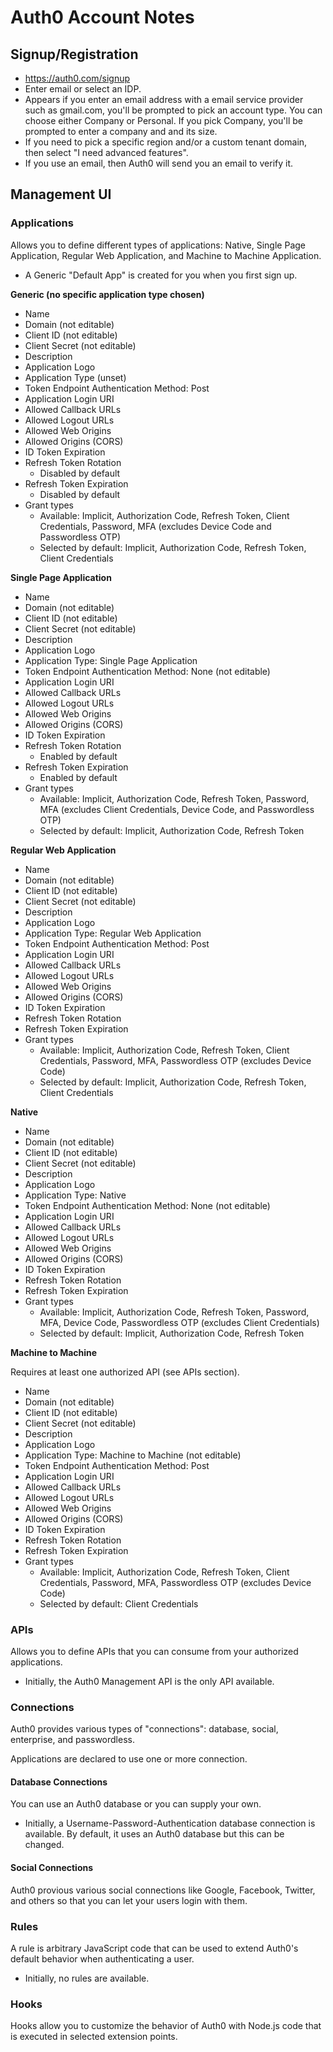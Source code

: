 # Auth0 Account Notes


## Signup/Registration

- https://auth0.com/signup
- Enter email or select an IDP.
- Appears if you enter an email address with a email service provider such as gmail.com, you'll be prompted to pick an account type. You can choose either Company or Personal. If you pick Company, you'll be prompted to enter a company and and its size.
- If you need to pick a specific region and/or a custom tenant domain, then select "I need advanced features".
- If you use an email, then Auth0 will send you an email to verify it.


## Management UI

### Applications

Allows you to define different types of applications: Native, Single Page Application, Regular Web Application, and Machine to Machine Application.

- A Generic "Default App" is created for you when you first sign up.

**Generic (no specific application type chosen)**

- Name
- Domain (not editable)
- Client ID (not editable)
- Client Secret (not editable)
- Description
- Application Logo
- Application Type (unset)
- Token Endpoint Authentication Method: Post
- Application Login URI
- Allowed Callback URLs
- Allowed Logout URLs
- Allowed Web Origins
- Allowed Origins (CORS)
- ID Token Expiration
- Refresh Token Rotation
  + Disabled by default
- Refresh Token Expiration
  + Disabled by default
- Grant types
  + Available: Implicit, Authorization Code, Refresh Token, Client Credentials, Password, MFA (excludes Device Code and Passwordless OTP)
  + Selected by default: Implicit, Authorization Code, Refresh Token, Client Credentials

**Single Page Application**

- Name
- Domain (not editable)
- Client ID (not editable)
- Client Secret (not editable)
- Description
- Application Logo
- Application Type: Single Page Application
- Token Endpoint Authentication Method: None (not editable)
- Application Login URI
- Allowed Callback URLs
- Allowed Logout URLs
- Allowed Web Origins
- Allowed Origins (CORS)
- ID Token Expiration
- Refresh Token Rotation
  + Enabled by default
- Refresh Token Expiration
  + Enabled by default
- Grant types
  + Available: Implicit, Authorization Code, Refresh Token, Password, MFA (excludes Client Credentials, Device Code, and Passwordless OTP)
  + Selected by default: Implicit, Authorization Code, Refresh Token

**Regular Web Application**

- Name
- Domain (not editable)
- Client ID (not editable)
- Client Secret (not editable)
- Description
- Application Logo
- Application Type: Regular Web Application
- Token Endpoint Authentication Method: Post
- Application Login URI
- Allowed Callback URLs
- Allowed Logout URLs
- Allowed Web Origins
- Allowed Origins (CORS)
- ID Token Expiration
- Refresh Token Rotation
- Refresh Token Expiration
- Grant types
  + Available: Implicit, Authorization Code, Refresh Token, Client Credentials, Password, MFA, Passwordless OTP (excludes Device Code)
  + Selected by default: Implicit, Authorization Code, Refresh Token, Client Credentials

**Native**

- Name
- Domain (not editable)
- Client ID (not editable)
- Client Secret (not editable)
- Description
- Application Logo
- Application Type: Native
- Token Endpoint Authentication Method: None (not editable)
- Application Login URI
- Allowed Callback URLs
- Allowed Logout URLs
- Allowed Web Origins
- Allowed Origins (CORS)
- ID Token Expiration
- Refresh Token Rotation
- Refresh Token Expiration
- Grant types
  + Available: Implicit, Authorization Code, Refresh Token, Password, MFA, Device Code, Passwordless OTP (excludes Client Credentials)
  + Selected by default: Implicit, Authorization Code, Refresh Token

**Machine to Machine**

Requires at least one authorized API (see APIs section).

- Name
- Domain (not editable)
- Client ID (not editable)
- Client Secret (not editable)
- Description
- Application Logo
- Application Type: Machine to Machine (not editable)
- Token Endpoint Authentication Method: Post
- Application Login URI
- Allowed Callback URLs
- Allowed Logout URLs
- Allowed Web Origins
- Allowed Origins (CORS)
- ID Token Expiration
- Refresh Token Rotation
- Refresh Token Expiration
- Grant types
  + Available: Implicit, Authorization Code, Refresh Token, Client Credentials, Password, MFA, Passwordless OTP (excludes Device Code)
  + Selected by default: Client Credentials

### APIs

Allows you to define APIs that you can consume from your authorized applications.

- Initially, the Auth0 Management API is the only API available.

### Connections

Auth0 provides various types of "connections": database, social, enterprise, and passwordless.

Applications are declared to use one or more connection.

#### Database Connections

You can use an Auth0 database or you can supply your own.

- Initially, a Username-Password-Authentication database connection is available. By default, it uses an Auth0 database but this can be changed.

#### Social Connections

Auth0 provious various social connections like Google, Facebook, Twitter, and others so that you can let your users login with them.

### Rules

A rule is arbitrary JavaScript code that can be used to extend Auth0's default behavior when authenticating a user.

- Initially, no rules are available.

### Hooks

Hooks allow you to customize the behavior of Auth0 with Node.js code that is executed in selected extension points.

